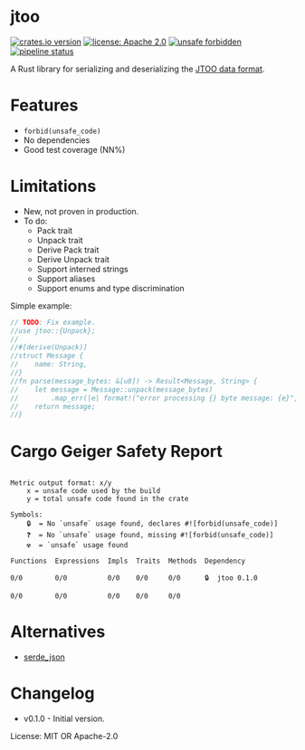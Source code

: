 jtoo
========
[![crates.io version](https://img.shields.io/crates/v/jtoo.svg)](https://crates.io/crates/jtoo)
[![license: Apache 2.0](https://raw.githubusercontent.com/mleonhard/jtoo/main/license-apache-2.0.svg)](http://www.apache.org/licenses/LICENSE-2.0)
[![unsafe forbidden](https://raw.githubusercontent.com/mleonhard/jtoo/main/unsafe-forbidden-success.svg)](https://github.com/rust-secure-code/safety-dance/)
[![pipeline status](https://github.com/mleonhard/jtoo/workflows/CI/badge.svg)](https://github.com/mleonhard/jtoo/actions)

A Rust library for serializing and deserializing the [JTOO data format](https://github.com/mleonhard/jtoo-format).

# Features
- `forbid(unsafe_code)`
- No dependencies
- Good test coverage (NN%)

# Limitations
- New, not proven in production.
- To do:
    - Pack trait
    - Unpack trait
    - Derive Pack trait
    - Derive Unpack trait
    - Support interned strings
    - Support aliases
    - Support enums and type discrimination

Simple example:
```rust
// TODO: Fix example.
//use jtoo::{Unpack};
//
//#[derive(Unpack)]
//struct Message {
//    name: String,
//}
//fn parse(message_bytes: &[u8]) -> Result<Message, String> {
//    let message = Message::unpack(message_bytes)
//        .map_err(|e| format!("error processing {} byte message: {e}", message_bytes.len()))?;
//    return message;
//}
```
# Cargo Geiger Safety Report
```

Metric output format: x/y
    x = unsafe code used by the build
    y = total unsafe code found in the crate

Symbols: 
    🔒  = No `unsafe` usage found, declares #![forbid(unsafe_code)]
    ❓  = No `unsafe` usage found, missing #![forbid(unsafe_code)]
    ☢️  = `unsafe` usage found

Functions  Expressions  Impls  Traits  Methods  Dependency

0/0        0/0          0/0    0/0     0/0      🔒  jtoo 0.1.0

0/0        0/0          0/0    0/0     0/0    

```
# Alternatives
- [serde_json](https://crates.io/crates/serde_json)

# Changelog
- v0.1.0 - Initial version.

License: MIT OR Apache-2.0
